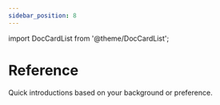 ```yaml
---
sidebar_position: 8
---
```


import DocCardList from '@theme/DocCardList';

# Reference

Quick introductions based on your background or preference.

<DocCardList />
